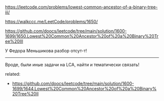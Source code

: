 https://leetcode.com/problems/lowest-common-ancestor-of-a-binary-tree-iii/

https://walkccc.me/LeetCode/problems/1650/

https://github.com/doocs/leetcode/tree/main/solution/1600-1699/1650.Lowest%20Common%20Ancestor%20of%20a%20Binary%20Tree%20III

У Федора Меньшикова разбор отсут-т!
_______

Вроде, были иные задачи на LCA, найти и тематически связать!

related:  
- https://github.com/doocs/leetcode/tree/main/solution/1600-1699/1644.Lowest%20Common%20Ancestor%20of%20a%20Binary%20Tree%20II
